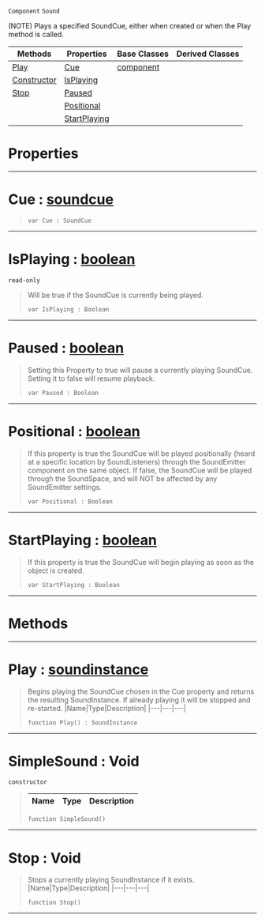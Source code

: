  `Component` `Sound`



(NOTE) Plays a specified SoundCue, either when created or when the Play method is called.

|Methods|Properties|Base Classes|Derived Classes|
|---|---|---|---|
|[ Play](https://github.com/ZilchEngine/ZilchDocs/blob/master/code_reference/class_reference/simplesound.markdown#play-zilch-engine-documen)|[ Cue](https://github.com/ZilchEngine/ZilchDocs/blob/master/code_reference/class_reference/simplesound.markdown#cue-zilch-engine-document)|[component](https://github.com/ZilchEngine/ZilchDocs/blob/master/code_reference/class_reference/component.markdown)| |
|[ Constructor](https://github.com/ZilchEngine/ZilchDocs/blob/master/code_reference/class_reference/simplesound.markdown#simplesound-void)|[ IsPlaying](https://github.com/ZilchEngine/ZilchDocs/blob/master/code_reference/class_reference/simplesound.markdown#isplaying-zilch-engine-do)| | |
|[ Stop](https://github.com/ZilchEngine/ZilchDocs/blob/master/code_reference/class_reference/simplesound.markdown#stop-void)|[ Paused](https://github.com/ZilchEngine/ZilchDocs/blob/master/code_reference/class_reference/simplesound.markdown#paused-zilch-engine-docum)| | |
| |[ Positional](https://github.com/ZilchEngine/ZilchDocs/blob/master/code_reference/class_reference/simplesound.markdown#positional-zilch-engine-d)| | |
| |[ StartPlaying](https://github.com/ZilchEngine/ZilchDocs/blob/master/code_reference/class_reference/simplesound.markdown#startplaying-zilch-engine)| | |


 #  Properties


---  
 #  Cue : [soundcue](https://github.com/ZilchEngine/ZilchDocs/blob/master/code_reference/class_reference/soundcue.markdown)

> 
> ``` lang=cpp, name=Nada
> var Cue : SoundCue


---  
 #  IsPlaying : [boolean](https://github.com/ZilchEngine/ZilchDocs/blob/master/code_reference/nada_base_types/boolean.markdown)

 `read-only`

> Will be true if the SoundCue is currently being played.
> ``` lang=cpp, name=Nada
> var IsPlaying : Boolean


---  
 #  Paused : [boolean](https://github.com/ZilchEngine/ZilchDocs/blob/master/code_reference/nada_base_types/boolean.markdown)

> Setting this Property to true will pause a currently playing SoundCue. Setting it to false will resume playback.
> ``` lang=cpp, name=Nada
> var Paused : Boolean


---  
 #  Positional : [boolean](https://github.com/ZilchEngine/ZilchDocs/blob/master/code_reference/nada_base_types/boolean.markdown)

> If this property is true the SoundCue will be played positionally (heard at a specific location by SoundListeners) through the SoundEmitter component on the same object. If false, the SoundCue will be played through the SoundSpace, and will NOT be affected by any SoundEmitter settings.
> ``` lang=cpp, name=Nada
> var Positional : Boolean


---  
 #  StartPlaying : [boolean](https://github.com/ZilchEngine/ZilchDocs/blob/master/code_reference/nada_base_types/boolean.markdown)

> If this property is true the SoundCue will begin playing as soon as the object is created.
> ``` lang=cpp, name=Nada
> var StartPlaying : Boolean


---  
 #  Methods


---  
 #  Play : [soundinstance](https://github.com/ZilchEngine/ZilchDocs/blob/master/code_reference/class_reference/soundinstance.markdown)

> Begins playing the SoundCue chosen in the Cue property and returns the resulting SoundInstance. If already playing it will be stopped and re-started.
> |Name|Type|Description|
> |---|---|---|
> ``` lang=cpp, name=Nada
> function Play() : SoundInstance
> ``` 


---  
 #  SimpleSound : Void

 `constructor`

> 
> |Name|Type|Description|
> |---|---|---|
> ``` lang=cpp, name=Nada
> function SimpleSound()
> ``` 


---  
 #  Stop : Void

> Stops a currently playing SoundInstance if it exists.
> |Name|Type|Description|
> |---|---|---|
> ``` lang=cpp, name=Nada
> function Stop()
> ``` 


---  
 

 